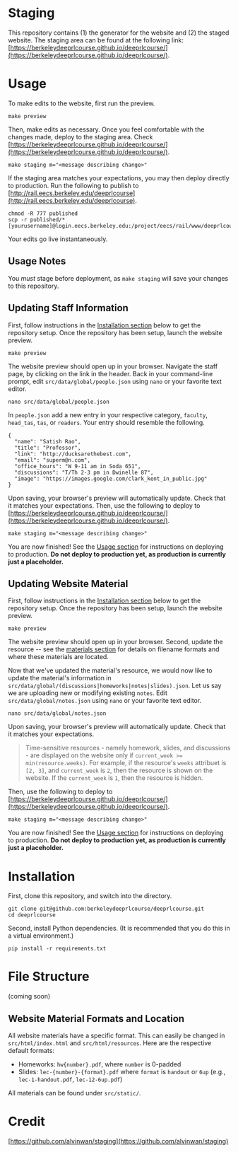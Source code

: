 # Staging
This repository contains (1) the generator for the website and (2) the
staged website. The staging area can be found at the following link:
[https://berkeleydeeprlcourse.github.io/deeprlcourse/](https://berkeleydeeprlcourse.github.io/deeprlcourse/).

# Usage

To make edits to the website, first run the preview.

    make preview

Then, make edits as necessary. Once you feel comfortable
with the changes made, deploy to the staging area. Check
[https://berkeleydeeprlcourse.github.io/deeprlcourse/](https://berkeleydeeprlcourse.github.io/deeprlcourse/).

    make staging m="<message describing change>"

If the staging area matches your expectations, you may then deploy
directly to production. Run the following to publish to
[http://rail.eecs.berkeley.edu/deeprlcourse](http://rail.eecs.berkeley.edu/deeprlcourse).

    chmod -R 777 published
    scp -r published/* [yourusername]@login.eecs.berkeley.edu:/project/eecs/rail/www/deeprlcourse/

Your edits go live instantaneously.

## Usage Notes

You *must* stage before deployment, as `make staging` will save your
changes to this repository.

## Updating Staff Information

First, follow instructions in the
[Installation section](https://github.com/berkeleydeeprlcourse/deeprlcourse#installation)
below to get the repository setup. Once the repository has been setup,
launch the website preview.

    make preview

The website preview should open up in your browser. Navigate the staff
page, by clicking on the link in the header. Back in your
command-line prompt, edit `src/data/global/people.json` using `nano`
or your favorite text editor.

    nano src/data/global/people.json

In `people.json` add a new entry in your respective category,
`faculty`, `head_tas`, `tas`, or `readers`. Your entry should resemble
the following.

    {
      "name": "Satish Rao",
      "title": "Professor",
      "link": "http://ducksarethebest.com",
      "email": "superm@n.com",
      "office_hours": "W 9-11 am in Soda 651",
      "discussions": "T/Th 2-3 pm in Dwinelle 87",
      "image": "https://images.google.com/clark_kent_in_public.jpg"
    }

Upon saving, your browser's preview will automatically update. Check
that it matches your expectations. Then, use the following to deploy
to [https://berkeleydeeprlcourse.github.io/deeprlcourse/](https://berkeleydeeprlcourse.github.io/deeprlcourse/).

    make staging m="<message describing change>"

You are now finished! See the
[Usage section](https://github.com/berkeleydeeprlcourse/deeprlcourse#usage) for instructions
on deploying to production. **Do not deploy to production yet, as
production is currently just a placeholder.**

## Updating Website Material

First, follow instructions in the
[Installation section](https://github.com/berkeleydeeprlcourse/deeprlcourse#installation)
below to get the repository setup. Once the repository has been setup,
launch the website preview.

    make preview

The website preview should open up in your browser. Second, update the
resource -- see the [materials section](https://github.com/berkeleydeeprlcourse/deeprlcourse#website-material-formats-and-location)
for details on filename formats and where these materials are located.

Now that we've updated the material's resource, we would now like to
update the material's information in
`src/data/global/(discussions|homeworks|notes|slides).json`. Let us say
we are uploading new or modifying existing `notes`. Edit
`src/data/global/notes.json` using `nano` or your favorite text editor.

    nano src/data/global/notes.json

Upon saving, your browser's preview will automatically update. Check
that it matches your expectations.

> Time-sensitive resources - namely homework, slides, and discussions -
  are displayed on the website only if
  `current_week >= min(resource.weeks)`. For example, if the resource's
  `weeks` attribuet is `[2, 3]`, and `current_week` is `2`, then the
  resource is shown on the website. If the `current_week` is `1`, then
  the resource is hidden.

Then, use the following to deploy to
[https://berkeleydeeprlcourse.github.io/deeprlcourse/](https://berkeleydeeprlcourse.github.io/deeprlcourse/).

    make staging m="<message describing change>"

You are now finished! See the
[Usage section](https://github.com/berkeleydeeprlcourse/deeprlcourse#usage) for instructions
on deploying to production. **Do not deploy to production yet, as
production is currently just a placeholder.**

# Installation

First, clone this repository, and switch into the directory.

    git clone git@github.com:berkeleydeeprlcourse/deeprlcourse.git
    cd deeprlcourse

Second, install Python dependencies. (It is recommended that you do this in a virtual environment.)

    pip install -r requirements.txt

# File Structure

(coming soon)

## Website Material Formats and Location

All website materials have a specific format. This can easily be changed
in `src/html/index.html` and `src/html/resources`. Here are the
respective default formats:

- Homeworks: `hw{number}.pdf`, where `number` is 0-padded
- Slides: `lec-{number}-{format}.pdf` where `format` is `handout` or `6up` (e.g., `lec-1-handout.pdf`, `lec-12-6up.pdf`)

All materials can be found under `src/static/`.

# Credit

[https://github.com/alvinwan/staging](https://github.com/alvinwan/staging)

